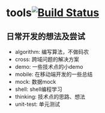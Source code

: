 # tools[![Build Status](https://travis-ci.org/zhenhua-lee/tools.svg?branch=master)](https://travis-ci.org/zhenhua-lee/tools)

## 日常开发的想法及尝试

- algorithm: 编写算法，不做码农
- cross: 跨域问题的解决方案
- demo: 一些技术点的小demo
- mobile: 在移动端开发的一些总结
- mock: 数据mock
- shell: shell编程学习
- thinking: 技术点的思路、想法
- unit-test: 单元测试
